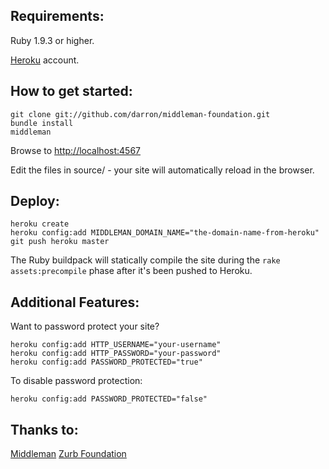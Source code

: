 ## Requirements:

Ruby 1.9.3 or higher.

[Heroku](http://www.heroku.com) account.

## How to get started:

```
git clone git://github.com/darron/middleman-foundation.git
bundle install
middleman
```

Browse to [http://localhost:4567](http://localhost:4567)

Edit the files in source/ - your site will automatically reload in the browser.

## Deploy:

```
heroku create
heroku config:add MIDDLEMAN_DOMAIN_NAME="the-domain-name-from-heroku"
git push heroku master
```

The Ruby buildpack will statically compile the site during the `rake assets:precompile` phase after it's been pushed to Heroku.

## Additional Features:

Want to password protect your site?

```
heroku config:add HTTP_USERNAME="your-username"
heroku config:add HTTP_PASSWORD="your-password"
heroku config:add PASSWORD_PROTECTED="true"
```

To disable password protection:

```
heroku config:add PASSWORD_PROTECTED="false"
```

## Thanks to:

[Middleman](http://middlemanapp.com/)
[Zurb Foundation](http://foundation.zurb.com/)
